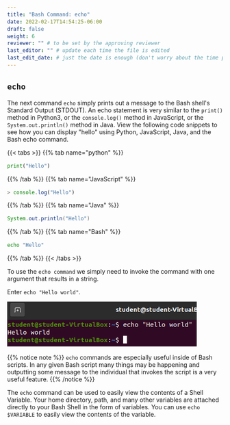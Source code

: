 ```yaml
---
title: "Bash Command: echo"
date: 2022-02-17T14:54:25-06:00
draft: false
weight: 6
reviewer: "" # to be set by the approving reviewer
last_editor: "" # update each time the file is edited
last_edit_date: # just the date is enough (don't worry about the time portion)
---
```


## `echo`

The next command `echo` simply prints out a message to the Bash shell's Standard Output (STDOUT). An echo statement is very similar to the `print()` method in Python3, or the `console.log()` method in JavaScript, or the `System.out.println()` method in Java. View the following code snippets to see how you can display "hello" using Python, JavaScript, Java, and the Bash echo command.

{{< tabs >}}
{{% tab name="python" %}}
```python
print("Hello")
```
{{% /tab %}}
{{% tab name="JavaScript" %}}
```js
> console.log("Hello")
```
{{% /tab %}}
{{% tab name="Java" %}}
```java
System.out.println("Hello")
```
{{% /tab %}}
{{% tab name="Bash" %}}
```Bash
echo "Hello"
```
{{% /tab %}}
{{< /tabs >}}

To use the `echo command` we simply need to invoke the command with one argument that results in a string.

Enter `echo "Hello world"`.

![echo "hello world"](pictures/echo-hello-world.png?classes=border)

{{% notice note %}}
`echo` commands are especially useful inside of Bash scripts. In any given Bash script many things may be happening and outputting some message to the individual that invokes the script is a very useful feature.
{{% /notice %}}

The `echo` command can be used to easily view the contents of a Shell Variable. Your home directory, path, and many other variables are attached directly to your Bash Shell in the form of variables. You can use `echo $VARIABLE` to easily view the contents of the variable.